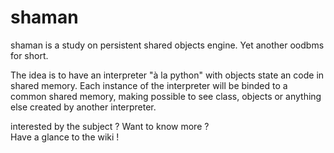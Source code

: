 # shaman
shaman is a study on persistent shared objects engine. Yet another oodbms for short.

The idea is to have an interpreter "à la python" with objects state an code in shared memory.
Each instance of the interpreter will be binded to a common shared memory, making possible to see class, objects or anything else created by another interpreter.

interested by the subject ? Want to know more ?  
Have a glance to the wiki !
